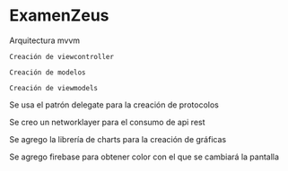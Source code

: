 # ExamenZeus

Arquitectura mvvm 

    Creación de viewcontroller 
    
    Creación de modelos 
    
    Creación de viewmodels 
    
Se usa el patrón delegate para la creación de protocolos 

Se creo un networklayer para el consumo de api rest 

Se agrego la librería de charts para la creación de gráficas 

Se agrego firebase para obtener color con el que se cambiará la pantalla 
